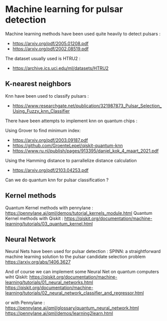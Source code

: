 # Machine learning for pulsar detection

Machine learning methods have been used quite heavily to detect pulsars :

* https://arxiv.org/pdf/2005.01208.pdf
* https://arxiv.org/pdf/2002.08519.pdf

The dataset usually used is HTRU2 :

* https://archive.ics.uci.edu/ml/datasets/HTRU2

## K-nearest neighbors
Knn have been used to classify pulsars :

* https://www.researchgate.net/publication/321987873_Pulsar_Selection_Using_Fuzzy_knn_Classifier

There have been attempts to implement knn on quantum chips :

Using Grover to find minimum index:
* https://arxiv.org/pdf/2003.09187.pdf
* https://github.com/GroenteLepel/qiskit-quantum-knn
* https://www.ru.nl/publish/pages/913395/daniel_kok_4_maart_2021.pdf

Using the Hamming distance to parrallelize distance calculation
* https://arxiv.org/pdf/2103.04253.pdf



Can we do quantum knn for pulsar classification ?


## Kernel methods
Quantum Kernel methods with pennylane : https://pennylane.ai/qml/demos/tutorial_kernels_module.html
Quantum Kernel methods with Qiskit : https://qiskit.org/documentation/machine-learning/tutorials/03_quantum_kernel.html

## Neural Network

Neural Nets have been used for pulsar detection : 
SPINN: a straightforward machine learning solution to the pulsar candidate selection problem
https://arxiv.org/abs/1406.3627

And of course we can implement some Neural Net on quantum computers wiht Qiskit:
https://qiskit.org/documentation/machine-learning/tutorials/01_neural_networks.html
https://qiskit.org/documentation/machine-learning/tutorials/02_neural_network_classifier_and_regressor.html

or with Pennylane :
https://pennylane.ai/qml/glossary/quantum_neural_network.html
https://pennylane.ai/qml/demos/learning2learn.html



